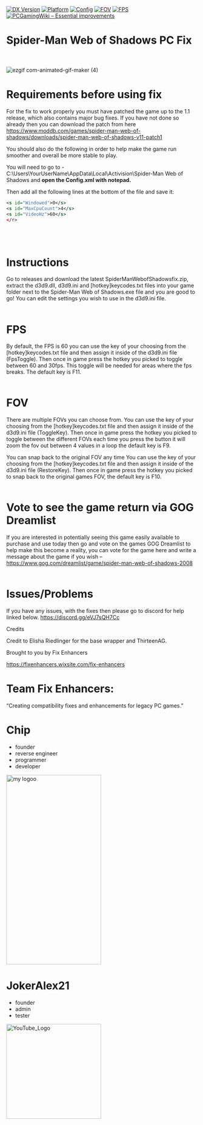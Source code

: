 [![DX Version](https://img.shields.io/badge/DirectX-9-informational)](#f)
[![Platform](https://img.shields.io/badge/Windows-x86-blue)](#f)
[![Config](https://img.shields.io/badge/Config-INI-success)](#f)
[![FOV](https://img.shields.io/badge/FOV-HotkeyToggle-blue?style=flat)](#FOV)
[![FPS](https://img.shields.io/badge/FPS-HotkeyToggle-purple?style=flat)](#FPS)
[![PCGamingWiki – Essential improvements](https://img.shields.io/badge/PCGamingWiki-FIX-0066cc?style=flat&logo=pcgamingwiki&logoColor=white)](https://www.pcgamingwiki.com/wiki/Spider-Man:_Web_of_Shadows)

# Spider-Man Web of Shadows PC Fix
<br><br>
![ezgif com-animated-gif-maker (4)](https://github.com/user-attachments/assets/bbae27b7-8a88-4d7c-a031-3fd3765ae7eb)

# Requirements before using fix

For the fix to work properly you must have patched the game up to the 1.1 release, which also contains major bug fixes. If you have not done so already then you can download the patch from here https://www.moddb.com/games/spider-man-web-of-shadows/downloads/spider-man-web-of-shadows-v11-patch1 
<br>

You should also do the following in order to help make the game run smoother and overall be more stable to play. 

You will need to go to - C:\Users\YourUserName\AppData\Local\Activision\Spider-Man Web of Shadows and **open the Config.xml with notepad.** 

Then add all the following lines at the bottom of the file and save it:<br>

```xml
<s id="Windowed">0</s>
<s id="MaxCpuCount">4</s>
<s id="VideoHz">60</s>
</r>
```
<br><br>

# Instructions

Go to releases and download the latest SpiderManWebofShadowsfix.zip, extract the d3d9.dll, d3d9.ini and [hotkey]keycodes.txt files into your game folder next to the Spider-Man Web of Shadows.exe file and you are good to go! You can edit the settings you wish to use in the d3d9.ini file. 
<br><br>

# FPS

By default, the FPS is 60 you can use the key of your choosing from the [hotkey]keycodes.txt file and then assign it inside of the d3d9.ini file (FpsToggle). Then once in game press the hotkey you picked to toggle between 60 and 30fps. This toggle will be needed for areas where the fps breaks. The default key is F11.
<br><br>

# FOV

There are multiple FOVs you can choose from. You can use the key of your choosing from the [hotkey]keycodes.txt file and then assign it inside of the d3d9.ini file (ToggleKey). Then once in game press the hotkey you picked to toggle between the different FOVs each time you press the button it will zoom the fov out between 4 values in a loop the default key is F9.

You can snap back to the original FOV any time You can use the key of your choosing from the [hotkey]keycodes.txt file and then assign it inside of the d3d9.ini file (RestoreKey). Then once in game press the hotkey you picked to snap back to the original games FOV, the default key is F10.
<br><br>

# Vote to see the game return via GOG Dreamlist

If you are interested in potentially seeing this game easily available to purchase and use today then go and vote on the games GOG Dreamlist to help make this become a reality, you can vote for the game here and write a message about the game if you wish – https://www.gog.com/dreamlist/game/spider-man-web-of-shadows-2008 
<br><br>

# Issues/Problems

If you have any issues, with the fixes then please go to discord for help linked below. https://discord.gg/eVJ7sQH7Cc
<br>

Credits

Credit to Elisha Riedlinger for the base wrapper and ThirteenAG.

Brought to you by Fix Enhancers

https://fixenhancers.wixsite.com/fix-enhancers

# Team Fix Enhancers:

“Creating compatibility fixes and enhancements for legacy PC games.”

# Chip

- founder
- reverse engineer
- programmer
- developer
  
<img width="250" height="500" alt="my logoo" src="https://github.com/user-attachments/assets/9bb13d3f-0734-4f1d-b68f-14114b13744a" />


# JokerAlex21 

- founder
- admin
- tester 

<img width="250" height="250" alt="YouTube_Logo" src="https://github.com/user-attachments/assets/5c7204ca-4bca-4673-8117-965732e7ee6d" />
